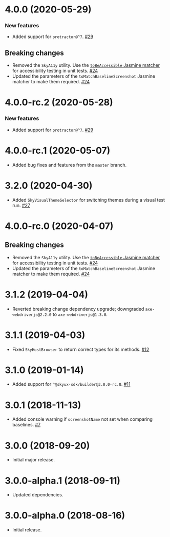# 4.0.0 (2020-05-29)

### New features

- Added support for `protractor@^7`. [#29](https://github.com/blackbaud/skyux-sdk-e2e/pull/29)

## Breaking changes

- Removed the `SkyA11y` utility. Use the [`toBeAccessible` Jasmine matcher](https://developer.blackbaud.com/skyux/learn/get-started/advanced/accessibility-unit-tests) for accessibility testing in unit tests. [#24](https://github.com/blackbaud/skyux-sdk-e2e/pull/24)
- Updated the parameters of the `toMatchBaselineScreenshot` Jasmine matcher to make them required. [#24](https://github.com/blackbaud/skyux-sdk-e2e/pull/24)

# 4.0.0-rc.2 (2020-05-28)

### New features

- Added support for `protractor@^7`. [#29](https://github.com/blackbaud/skyux-sdk-e2e/pull/29)

# 4.0.0-rc.1 (2020-05-07)

- Added bug fixes and features from the `master` branch.

# 3.2.0 (2020-04-30)

- Added `SkyVisualThemeSelector` for switching themes during a visual test run. [#27](https://github.com/blackbaud/skyux-sdk-e2e/pull/27)

# 4.0.0-rc.0 (2020-04-07)

## Breaking changes

- Removed the `SkyA11y` utility. Use the [`toBeAccessible` Jasmine matcher](https://developer.blackbaud.com/skyux/learn/get-started/advanced/accessibility-unit-tests) for accessibility testing in unit tests. [#24](https://github.com/blackbaud/skyux-sdk-e2e/pull/24)
- Updated the parameters of the `toMatchBaselineScreenshot` Jasmine matcher to make them required. [#24](https://github.com/blackbaud/skyux-sdk-e2e/pull/24)

# 3.1.2 (2019-04-04)

- Reverted breaking change dependency upgrade; downgraded `axe-webdriverjs@2.2.0` to `axe-webdriverjs@1.3.0`.

# 3.1.1 (2019-04-03)

- Fixed `SkyHostBrowser` to return correct types for its methods. [#12](https://github.com/blackbaud/skyux-sdk-e2e/pull/12)

# 3.1.0 (2019-01-14)

- Added support for `^@skyux-sdk/builder@3.0.0-rc.0`. [#11](https://github.com/blackbaud/skyux-sdk-e2e/pull/11)

# 3.0.1 (2018-11-13)

- Added console warning if `screenshotName` not set when comparing baselines. [#7](https://github.com/blackbaud/skyux-sdk-e2e/pull/7)

# 3.0.0 (2018-09-20)

- Initial major release.

# 3.0.0-alpha.1 (2018-09-11)

- Updated dependencies.

# 3.0.0-alpha.0 (2018-08-16)

- Initial release.
